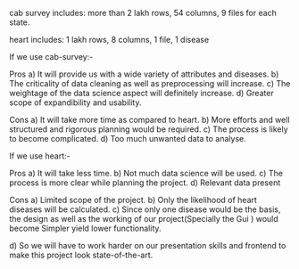 cab survey includes:   more than 2 lakh rows, 54 columns, 9 files for each state.

heart includes: 1 lakh rows, 8 columns, 1 file, 1 disease


If we use cab-survey:-

  Pros
  a) It will provide us with a wide variety of attributes and diseases.
  b) The criticality of data cleaning as well as preprocessing will increase.
  c) The weightage of the data science aspect will definitely increase.
  d) Greater scope of expandibility and usability.
  
  Cons
  a) It will take more time as compared to heart.
  b) More efforts and well structured and rigorous planning would be required.
  c) The process is likely to become complicated.
  d) Too much unwanted data to analyse.
  
  
  
If we use heart:-

  Pros
  a) It will take less time.
  b) Not much data science will be used.
  c) The process is more clear while planning the project.
  d) Relevant data present
  
  Cons
  a) Limited scope of the project.
  b) Only the likelihood of heart diseases will be calculated.
  c) Since only one disease would be the basis, the design as well as the working of our project(Specially the Gui ) would become Simpler
      yield lower functionality.
      
  d) So we will have to work harder on our presentation skills and frontend to make this project look state-of-the-art.
